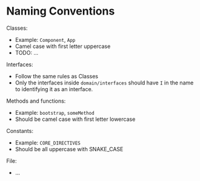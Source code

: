 # Naming Conventions

Classes:

- Example: `Component`, `App`
- Camel case with first letter uppercase
- TODO: ...

Interfaces:

- Follow the same rules as Classes
- Only the interfaces inside `domain/interfaces` should have `I` in the name to identifying it as an interface.

Methods and functions:

- Example: `bootstrap`, `someMethod`
- Should be camel case with first letter lowercase

Constants:

- Example: `CORE_DIRECTIVES`
- Should be all uppercase with SNAKE_CASE

File:

- ...
